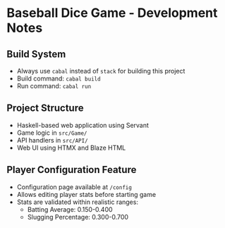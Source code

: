 # Baseball Dice Game - Development Notes

## Build System
- Always use `cabal` instead of `stack` for building this project
- Build command: `cabal build`
- Run command: `cabal run`

## Project Structure
- Haskell-based web application using Servant
- Game logic in `src/Game/`
- API handlers in `src/API/`
- Web UI using HTMX and Blaze HTML

## Player Configuration Feature
- Configuration page available at `/config`
- Allows editing player stats before starting game
- Stats are validated within realistic ranges:
  - Batting Average: 0.150-0.400
  - Slugging Percentage: 0.300-0.700